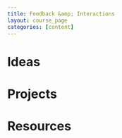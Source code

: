 ```yaml
---
title: Feedback &amp; Interactions
layout: course_page
categories: [content]
---
```


# Ideas

# Projects 

# Resources


